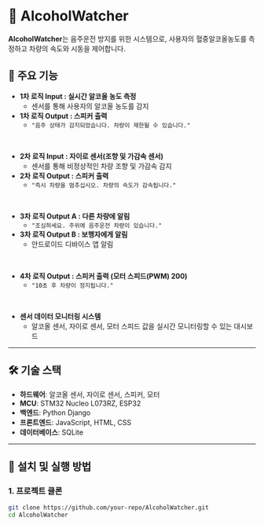 # 🚗 AlcoholWatcher

**AlcoholWatcher**는 음주운전 방지를 위한 시스템으로, 사용자의 혈중알코올농도를 측정하고 차량의 속도와 시동을 제어합니다.  

## 📌 주요 기능  
- **1차 로직 Input : 실시간 알코올 농도 측정**  
  - 센서를 통해 사용자의 알코올 농도를 감지  
- **1차 로직 Output : 스피커 출력**  
  - `"음주 상태가 감지되었습니다. 차량이 제한될 수 있습니다."`  

<br>

- **2차 로직 Input : 자이로 센서(조향 및 가감속 센서)**  
  - 센서를 통해 비정상적인 차량 조향 및 가감속 감지  
- **2차 로직 Output : 스피커 출력**  
  - `"즉시 차량을 멈추십시오. 차량의 속도가 감속됩니다."`  

<br>

- **3차 로직 Output A : 다른 차량에 알림**  
  - `"조심하세요. 주위에 음주운전 차량이 있습니다."`  
- **3차 로직 Output B : 보행자에게 알림**  
  - 안드로이드 디바이스 앱 알림  

<br>

- **4차 로직 Output : 스피커 출력 (모터 스피드(PWM) 200)**  
  - `"10초 후 차량이 정지됩니다."`  

<br>

- **센서 데이터 모니터링 시스템**  
  - 알코올 센서, 자이로 센서, 모터 스피드 값을 실시간 모니터링할 수 있는 대시보드  

---

## 🛠 기술 스택  
- **하드웨어**: 알코올 센서, 자이로 센서, 스피커, 모터  
- **MCU**: STM32 Nucleo L073RZ, ESP32  
- **백엔드**: Python Django  
- **프론트엔드**: JavaScript, HTML, CSS  
- **데이터베이스**: SQLite  

---

## 🚀 설치 및 실행 방법  

### 1. 프로젝트 클론  
```bash
git clone https://github.com/your-repo/AlcoholWatcher.git
cd AlcoholWatcher
